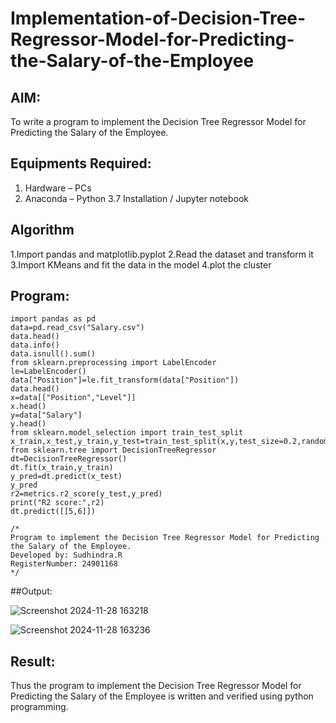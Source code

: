 # Implementation-of-Decision-Tree-Regressor-Model-for-Predicting-the-Salary-of-the-Employee

## AIM:
To write a program to implement the Decision Tree Regressor Model for Predicting the Salary of the Employee.

## Equipments Required:
1. Hardware – PCs
2. Anaconda – Python 3.7 Installation / Jupyter notebook

## Algorithm
1.Import pandas and matplotlib.pyplot
2.Read the dataset and transform it
3.Import KMeans and fit the data in the model
4.plot the cluster

## Program:
```
import pandas as pd
data=pd.read_csv("Salary.csv")
data.head()
data.info()
data.isnull().sum()
from sklearn.preprocessing import LabelEncoder
le=LabelEncoder()
data["Position"]=le.fit_transform(data["Position"])
data.head()
x=data[["Position","Level"]]
x.head()
y=data["Salary"]
y.head()
from sklearn.model_selection import train_test_split
x_train,x_test,y_train,y_test=train_test_split(x,y,test_size=0.2,random_state=2)
from sklearn.tree import DecisionTreeRegressor
dt=DecisionTreeRegressor()
dt.fit(x_train,y_train)
y_pred=dt.predict(x_test)
y_pred
r2=metrics.r2_score(y_test,y_pred)
print("R2 score:",r2)
dt.predict([[5,6]])

/*
Program to implement the Decision Tree Regressor Model for Predicting the Salary of the Employee.
Developed by: Sudhindra.R
RegisterNumber: 24901168  
*/
```

##Output:

![Screenshot 2024-11-28 163218](https://github.com/user-attachments/assets/3fcfabde-e0d6-4313-b3d7-46d958877d33)

![Screenshot 2024-11-28 163236](https://github.com/user-attachments/assets/e2bb7524-37e4-4f70-a995-62dd59936940)

## Result:
Thus the program to implement the Decision Tree Regressor Model for Predicting the Salary of the Employee is written and verified using python programming.
